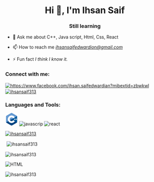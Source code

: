 <h1 align="center">Hi 👋, I'm Ihsan Saif</h1>
<h3 align="center">Still learning</h3>

- 💬 Ask me about C++, Java script, Html, Css, React

- 📫 How to reach me *ihsansaifedwardion@gmail.com*

- ⚡ Fun fact *I think I know it.*

<h3 align="left">Connect with me:</h3>
<p align="left">
<a href="https://www.facebook.com/ihsan.saifedwardian?mibextid=zbwkwl" target="blank"><img align="center" src="https://raw.githubusercontent.com/rahuldkjain/github-profile-readme-generator/master/src/images/icons/Social/facebook.svg" alt="https://www.facebook.com/ihsan.saifedwardian?mibextid=zbwkwl" height="30" width="40" /></a>
<a href="https://instagram.com/ihsansaif313" target="blank"><img align="center" src="https://raw.githubusercontent.com/rahuldkjain/github-profile-readme-generator/master/src/images/icons/Social/instagram.svg" alt="ihsansaif313" height="30" width="40" /></a>
</p>

<h3 align="left">Languages and Tools:</h3>
<p align="left"> <a rel="noreferrer"> <img src="https://raw.githubusercontent.com/devicons/devicon/master/icons/cplusplus/cplusplus-original.svg" alt="cplusplus" width="40" height="40"/> </a> 
<a rel="noreferrer"> <img src="https://w7.pngwing.com/pngs/640/199/png-transparent-javascript-logo-html-javascript-logo-angle-text-rectangle-thumbnail.png" alt="javascrip" width="40" height="40"/> </a> 
<a  rel="noreferrer"> <img src="https://w7.pngwing.com/pngs/856/564/png-transparent-react-logo-javascript-front-and-back-ends-user-interface-others-miscellaneous-logo-symmetry-thumbnail.png" alt="react" width="40" height="40"/> </a> 
<p align="left"> <a href="https://github.com/ryo-ma/github-profile-trophy"><img src="https://github-profile-trophy.vercel.app/?username=ihsansaif313" alt="ihsansaif313" /></a> </p>
<p>&nbsp;<img align="center" src="https://github-readme-stats.vercel.app/api?username=ihsansaif313&show_icons=true&locale=en" alt="ihsansaif313" /></p>
<p><img align="center" src="https://github-readme-streak-stats.herokuapp.com/?user=ihsansaif313&" alt="ihsansaif313" /></p>
  
  <a  rel="noreferrer"> <img src="https://w7.pngwing.com/pngs/1005/511/png-transparent-web-development-html-logo-world-wide-web-consortium-create-html-signature-angle-text-rectangle-thumbnail.png" alt="HTML" width="40" height="40"/> </a> 
</p>
<p><img align="center" src="https://github-readme-stats.vercel.app/api/top-langs?username=ihsansaif313&show_icons=true&locale=en&layout=compact" alt="ihsansaif313" /></p>



